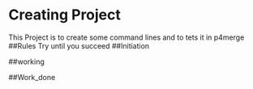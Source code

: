 # Creating Project
This Project is to create some command lines and to tets it in p4merge
##Rules
Try until you succeed
##Initiation

##working

##Work_done